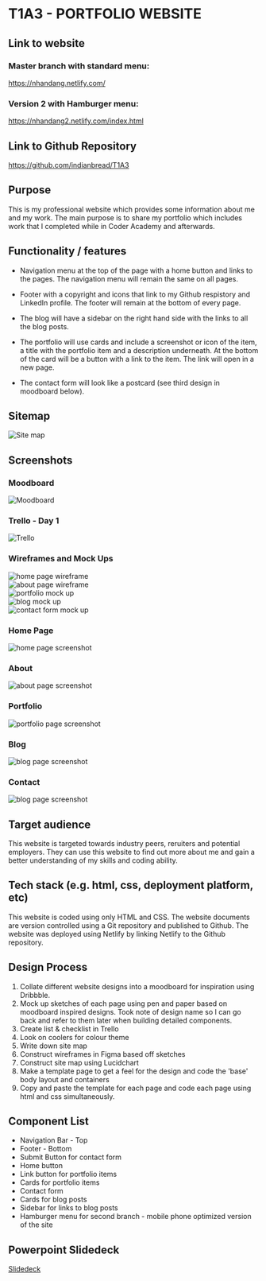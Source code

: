 # T1A3 - PORTFOLIO WEBSITE #

## Link to website ##

### Master branch with standard menu: ###

https://nhandang.netlify.com/   

### Version 2 with Hamburger menu: ###

https://nhandang2.netlify.com/index.html


## Link to Github Repository ##  

https://github.com/indianbread/T1A3


## Purpose ##

This is my professional website which provides some information about me and my work.
The main purpose is to share my portfolio which includes work that I completed while in Coder Academy and afterwards.


## Functionality / features ##

* Navigation menu at the top of the page with a home button and links to the pages. The navigation menu will remain the same on all pages.

* Footer with a copyright and icons that link to my Github respistory and LinkedIn profile. The footer will remain at the bottom of every page.

* The blog will have a sidebar on the right hand side with the links to all the blog posts.

* The portfolio will use cards and include a screenshot or icon of the item, a title with the portfolio item and a description underneath. At the bottom of the card will be a button with a link to the item. The link will open in a new page.

* The contact form will look like a postcard (see third design in moodboard below).

## Sitemap ##

 ![Site map](./docs/portfolio-site-map.png) 

## Screenshots ##

### Moodboard ### 

 ![Moodboard](./docs/NhanDang_T1A3_Moodboard.png)  

### Trello - Day 1 ###

![Trello](./docs/NhanDang_Trello.png)

### Wireframes and Mock Ups ###

![home page wireframe](./docs/wireframe-homepage.png)  
![about page wireframe](./docs/wireframe-about.png)  
![portfolio mock up](./docs/mockup-portfolio.png)  
![blog mock up](./docs/mockup-blog.png)  
![contact form mock up](./docs/mockup-contact.png)

### Home Page ###

![home page screenshot](./docs/screenshot-homepage.png)

### About ###

![about page screenshot](./docs/screenshot-about.png)

### Portfolio ###

![portfolio page screenshot](./docs/screenshot-portfolio.png)

### Blog ###

![blog page screenshot](./docs/screenshot-blog.png)

### Contact ###

![blog page screenshot](./docs/screenshot-contact.png)

## Target audience ##

This website is targeted towards industry peers, reruiters and potential employers. They can use this website to find out more about me and gain a better understanding of my skills and coding ability.

## Tech stack (e.g. html, css, deployment platform, etc) ##

This website is coded using only HTML and CSS. The website documents are version controlled using a Git repository and published to Github. 
The website was deployed using Netlify by linking Netlify to the Github repository.

## Design Process ##

1. Collate different website designs into a moodboard for inspiration using Dribbble. 
2. Mock up sketches of each page using pen and paper based on moodboard inspired designs. Took note of design name so I can go        back and refer to them later when building detailed components.
3. Create list & checklist in Trello
4. Look on coolers for colour theme
5. Write down site map
6. Construct wireframes in Figma based off sketches
7. Construct site map using Lucidchart
8. Make a template page to get a feel for the design and code the 'base' body layout and containers
9. Copy and paste the template for each page and code each page using html and css simultaneously.

## Component List ##

* Navigation Bar - Top
* Footer - Bottom
* Submit Button for contact form
* Home button 
* Link button for portfolio items
* Cards for portfolio items
* Contact form
* Cards for blog posts
* Sidebar for links to blog posts
* Hamburger menu for second branch - mobile phone optimized version of the site


## Powerpoint Slidedeck ##

[Slidedeck](./ppt/NhanDang_T1A3.pptx)


